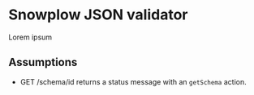 # Snowplow JSON validator

Lorem ipsum

## Assumptions

- GET /schema/id returns a status message with an `getSchema` action.